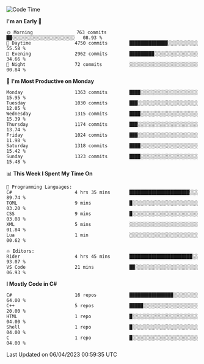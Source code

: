 <!--START_SECTION:waka-->
![Code Time](http://img.shields.io/badge/Code%20Time-1%2C014%20hrs%2017%20mins-blue)

**I'm an Early 🐤** 

```text
🌞 Morning                763 commits         ██░░░░░░░░░░░░░░░░░░░░░░░   08.93 % 
🌆 Daytime                4750 commits        ██████████████░░░░░░░░░░░   55.58 % 
🌃 Evening                2962 commits        █████████░░░░░░░░░░░░░░░░   34.66 % 
🌙 Night                  72 commits          ░░░░░░░░░░░░░░░░░░░░░░░░░   00.84 % 
```
📅 **I'm Most Productive on Monday** 

```text
Monday                   1363 commits        ████░░░░░░░░░░░░░░░░░░░░░   15.95 % 
Tuesday                  1030 commits        ███░░░░░░░░░░░░░░░░░░░░░░   12.05 % 
Wednesday                1315 commits        ████░░░░░░░░░░░░░░░░░░░░░   15.39 % 
Thursday                 1174 commits        ███░░░░░░░░░░░░░░░░░░░░░░   13.74 % 
Friday                   1024 commits        ███░░░░░░░░░░░░░░░░░░░░░░   11.98 % 
Saturday                 1318 commits        ████░░░░░░░░░░░░░░░░░░░░░   15.42 % 
Sunday                   1323 commits        ████░░░░░░░░░░░░░░░░░░░░░   15.48 % 
```


📊 **This Week I Spent My Time On** 

```text
💬 Programming Languages: 
C#                       4 hrs 35 mins       ██████████████████████░░░   89.74 % 
TOML                     9 mins              █░░░░░░░░░░░░░░░░░░░░░░░░   03.20 % 
CSS                      9 mins              █░░░░░░░░░░░░░░░░░░░░░░░░   03.08 % 
XML                      5 mins              ░░░░░░░░░░░░░░░░░░░░░░░░░   01.84 % 
Lua                      1 min               ░░░░░░░░░░░░░░░░░░░░░░░░░   00.62 % 

🔥 Editors: 
Rider                    4 hrs 45 mins       ███████████████████████░░   93.07 % 
VS Code                  21 mins             ██░░░░░░░░░░░░░░░░░░░░░░░   06.93 % 
```

**I Mostly Code in C#** 

```text
C#                       16 repos            ████████████████░░░░░░░░░   64.00 % 
C++                      5 repos             █████░░░░░░░░░░░░░░░░░░░░   20.00 % 
HTML                     1 repo              █░░░░░░░░░░░░░░░░░░░░░░░░   04.00 % 
Shell                    1 repo              █░░░░░░░░░░░░░░░░░░░░░░░░   04.00 % 
C                        1 repo              █░░░░░░░░░░░░░░░░░░░░░░░░   04.00 % 
```




 Last Updated on 06/04/2023 00:59:35 UTC
<!--END_SECTION:waka-->
